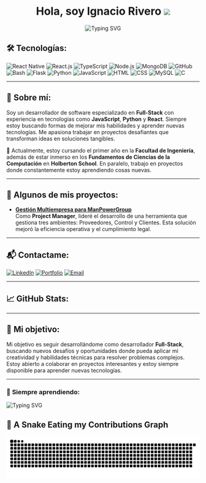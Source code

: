 <h1 align="center"> Hola, soy Ignacio Rivero <img src="https://media.giphy.com/media/hvRJCLFzcasrR4ia7z/giphy.gif" width="35"></h1>

<p align="center">
  <img src="https://readme-typing-svg.herokuapp.com?font=Fira+Code&size=25&pause=1000&color=0AF7E3&width=435&lines=Full-Stack+Developer" alt="Typing SVG"/>
</p>


## 🛠 Tecnologías:
![React Native](https://img.shields.io/badge/React_Native-20232A?style=for-the-badge&logo=react&logoColor=61DAFB)
![React.js](https://img.shields.io/badge/React.js-20232A?style=for-the-badge&logo=react&logoColor=61DAFB)
![TypeScript](https://img.shields.io/badge/TypeScript-007ACC?style=for-the-badge&logo=typescript&logoColor=white)
![Node.js](https://img.shields.io/badge/Node.js-339933?style=for-the-badge&logo=nodedotjs&logoColor=white)
![MongoDB](https://img.shields.io/badge/MongoDB-47A248?style=for-the-badge&logo=mongodb&logoColor=white)
![GitHub](https://img.shields.io/badge/GitHub-181717?style=for-the-badge&logo=github&logoColor=white)
![Bash](https://img.shields.io/badge/Bash-4EAA25?style=for-the-badge&logo=gnubash&logoColor=white)
![Flask](https://img.shields.io/badge/Flask-000000?style=for-the-badge&logo=flask&logoColor=white)
![Python](https://img.shields.io/badge/Python-FFD43B?style=for-the-badge&logo=python&logoColor=blue)
![JavaScript](https://img.shields.io/badge/JavaScript-323330?style=for-the-badge&logo=javascript&logoColor=F7DF1E)
![HTML](https://img.shields.io/badge/HTML5-E34F26?style=for-the-badge&logo=html5&logoColor=white)
![CSS](https://img.shields.io/badge/CSS-1572B6?style=for-the-badge&logo=css3&logoColor=white)
![MySQL](https://img.shields.io/badge/MySQL-005C84?style=for-the-badge&logo=mysql&logoColor=white)
![C](https://img.shields.io/badge/C-A8B9CC?style=for-the-badge&logo=c&logoColor=white)


---

## 💼 Sobre mí:
Soy un desarrollador de software especializado en **Full-Stack** con experiencia en tecnologías como **JavaScript**, **Python** y **React**. Siempre estoy buscando formas de mejorar mis habilidades y aprender nuevas tecnologías. 
Me apasiona trabajar en proyectos desafiantes que transforman ideas en soluciones tangibles.

📝 Actualmente, estoy cursando el primer año en la **Facultad de Ingeniería**, además de estar inmerso en los **Fundamentos de Ciencias de la Computación** en **Holberton School**. En paralelo, trabajo en proyectos donde constantemente estoy aprendiendo cosas nuevas.

---

## 🚀 Algunos de mis proyectos:
- **[Gestión Multiempresa para ManPowerGroup](https://github.com/RelIT-Project/Final_Project_Experis)**  
  Como **Project Manager**, lideré el desarrollo de una herramienta que gestiona tres ambientes: Proveedores, Control y Clientes. Esta solución mejoró la eficiencia operativa y el cumplimiento legal.
  
---

## 📬 Contactame:

[![LinkedIn](https://img.shields.io/badge/LinkedIn-0A66C2?style=for-the-badge&logo=linkedin&logoColor=white)](https://www.linkedin.com/in/riveroignacio/)
[![Portfolio](https://img.shields.io/badge/Portafolio_Web-FF5722?style=for-the-badge&logo=web&logoColor=white)](https://tuportafolio.com)
[![Email](https://img.shields.io/badge/Email-D14836?style=for-the-badge&logo=gmail&logoColor=white)](mailto:ignaciorivero31@gmail.com)


---

## 📈 GitHub Stats:



---

## 🎯 Mi objetivo:
Mi objetivo es seguir desarrollándome como desarrollador **Full-Stack**, buscando nuevos desafíos y oportunidades donde pueda aplicar mi creatividad y habilidades técnicas para resolver problemas complejos.
Estoy abierto a colaborar en proyectos interesantes y estoy siempre disponible para aprender nuevas tecnologías.

---

### 🧠 **Siempre aprendiendo**:
![Typing SVG](https://readme-typing-svg.herokuapp.com?font=Fira+Code&size=18&duration=2000&pause=1000&color=0AF7E3&width=435&lines=Perfeccionando+React%2C+TypeScript)

## 🐍 A Snake Eating my Contributions Graph
	
<p align = "center">
	<img src = "https://github.com/7oSkaaa/7oSkaaa/blob/output/github-contribution-grid-snake.svg?" alt = "Snake Game"/>
</p>

